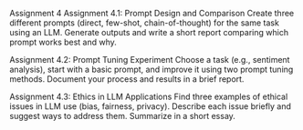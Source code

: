 Assignment 4
Assignment 4.1: Prompt Design and Comparison
Create three different prompts (direct, few-shot, chain-of-thought) for the same task
using an LLM. Generate outputs and write a short report comparing which prompt
works best and why.

Assignment 4.2: Prompt Tuning Experiment
Choose a task (e.g., sentiment analysis), start with a basic prompt, and improve it
using two prompt tuning methods. Document your process and results in a brief report.

Assignment 4.3: Ethics in LLM Applications
Find three examples of ethical issues in LLM use (bias, fairness, privacy). Describe
each issue briefly and suggest ways to address them. Summarize in a short essay.